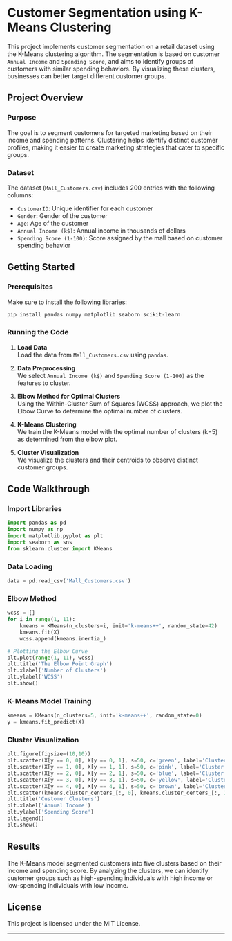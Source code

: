# Customer Segmentation using K-Means Clustering

This project implements customer segmentation on a retail dataset using the K-Means clustering algorithm. The segmentation is based on customer `Annual Income` and `Spending Score`, and aims to identify groups of customers with similar spending behaviors. By visualizing these clusters, businesses can better target different customer groups.

## Project Overview

### Purpose
The goal is to segment customers for targeted marketing based on their income and spending patterns. Clustering helps identify distinct customer profiles, making it easier to create marketing strategies that cater to specific groups.

### Dataset
The dataset (`Mall_Customers.csv`) includes 200 entries with the following columns:
- `CustomerID`: Unique identifier for each customer
- `Gender`: Gender of the customer
- `Age`: Age of the customer
- `Annual Income (k$)`: Annual income in thousands of dollars
- `Spending Score (1-100)`: Score assigned by the mall based on customer spending behavior

## Getting Started

### Prerequisites
Make sure to install the following libraries:
```python
pip install pandas numpy matplotlib seaborn scikit-learn
```

### Running the Code
1. **Load Data**  
   Load the data from `Mall_Customers.csv` using `pandas`.
   
2. **Data Preprocessing**  
   We select `Annual Income (k$)` and `Spending Score (1-100)` as the features to cluster.

3. **Elbow Method for Optimal Clusters**  
   Using the Within-Cluster Sum of Squares (WCSS) approach, we plot the Elbow Curve to determine the optimal number of clusters.

4. **K-Means Clustering**  
   We train the K-Means model with the optimal number of clusters (k=5) as determined from the elbow plot.

5. **Cluster Visualization**  
   We visualize the clusters and their centroids to observe distinct customer groups.

## Code Walkthrough

### Import Libraries
```python
import pandas as pd
import numpy as np
import matplotlib.pyplot as plt
import seaborn as sns
from sklearn.cluster import KMeans
```

### Data Loading
```python
data = pd.read_csv('Mall_Customers.csv')
```

### Elbow Method
```python
wcss = []
for i in range(1, 11):
    kmeans = KMeans(n_clusters=i, init='k-means++', random_state=42)
    kmeans.fit(X)
    wcss.append(kmeans.inertia_)

# Plotting the Elbow Curve
plt.plot(range(1, 11), wcss)
plt.title('The Elbow Point Graph')
plt.xlabel('Number of Clusters')
plt.ylabel('WCSS')
plt.show()
```

### K-Means Model Training
```python
kmeans = KMeans(n_clusters=5, init='k-means++', random_state=0)
y = kmeans.fit_predict(X)
```

### Cluster Visualization
```python
plt.figure(figsize=(10,10))
plt.scatter(X[y == 0, 0], X[y == 0, 1], s=50, c='green', label='Cluster 1')
plt.scatter(X[y == 1, 0], X[y == 1, 1], s=50, c='pink', label='Cluster 2')
plt.scatter(X[y == 2, 0], X[y == 2, 1], s=50, c='blue', label='Cluster 3')
plt.scatter(X[y == 3, 0], X[y == 3, 1], s=50, c='yellow', label='Cluster 4')
plt.scatter(X[y == 4, 0], X[y == 4, 1], s=50, c='brown', label='Cluster 5')
plt.scatter(kmeans.cluster_centers_[:, 0], kmeans.cluster_centers_[:, 1], s=100, c='black', label='Centroids')
plt.title('Customer Clusters')
plt.xlabel('Annual Income')
plt.ylabel('Spending Score')
plt.legend()
plt.show()
```

## Results

The K-Means model segmented customers into five clusters based on their income and spending score. By analyzing the clusters, we can identify customer groups such as high-spending individuals with high income or low-spending individuals with low income.

## License
This project is licensed under the MIT License.

---
